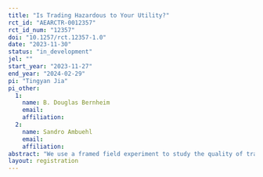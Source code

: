 ```yaml
---
title: "Is Trading Hazardous to Your Utility?"
rct_id: "AEARCTR-0012357"
rct_id_num: "12357"
doi: "10.1257/rct.12357-1.0"
date: "2023-11-30"
status: "in_development"
jel: ""
start_year: "2023-11-27"
end_year: "2024-02-29"
pi: "Tingyan Jia"
pi_other:
  1:
    name: B. Douglas Bernheim
    email: 
    affiliation: 
  2:
    name: Sandro Ambuehl
    email: 
    affiliation: 
abstract: "We use a framed field experiment to study the quality of trading decisions undertaken by small individual investors of the type who trade on free platforms such as Robinhood. Our design allows us to assess the extent to which investors’ choices further their own objectives, in that we compare the choices they make to those they would have made if they properly understood the implications of their actions for the distribution of their payoffs. "
layout: registration
---
```


